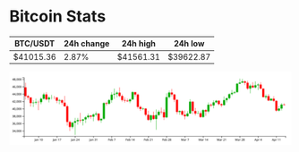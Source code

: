 # Bitcoin Stats

BTC/USDT|24h change|24h high|24h low|
|---|---|---|---|
|$41015.36|2.87%|$41561.31|$39622.87|

<img src="./chart.svg">
